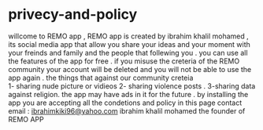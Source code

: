 # privecy-and-policy
willcome to REMO app ,
REMO app is created by ibrahim khalil mohamed , its social media app that allow you share your ideas and your moment with your freinds and family and  the people that follewing you .
you can use all the features of the app for free .
if you misuse the creteria of the REMO community your account will be deleted and you will not be able to use the app again .
the things that against our community creteia   
1- sharing nude picture or vidieos 
2- sharing violence posts .
3-sharing data against religion.
the app may have ads in it for the future .
by installing the app you are accepting all the condetions and policy in this page 
contact email : ibrahimkiki96@yahoo.com
ibrahim khalil mohamed 
the founder of REMO APP
